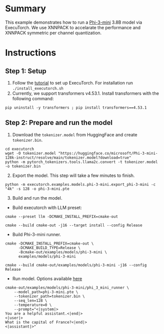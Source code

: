 # Summary
This example demonstrates how to run a [Phi-3-mini](https://huggingface.co/microsoft/Phi-3-mini-128k-instruct) 3.8B model via ExecuTorch. We use XNNPACK to accelarate the performance and XNNPACK symmetric per channel quantization.

# Instructions
## Step 1: Setup
1. Follow the [tutorial](https://pytorch.org/executorch/main/getting-started-setup) to set up ExecuTorch. For installation run `./install_executorch.sh`
2. Currently, we support transformers v4.53.1. Install transformers with the following command:
```
pip uninstall -y transformers ; pip install transformers==4.53.1
```
## Step 2: Prepare and run the model
1. Download the `tokenizer.model` from HuggingFace and create `tokenizer.bin`.
```
cd executorch
wget -O tokenizer.model "https://huggingface.co/microsoft/Phi-3-mini-128k-instruct/resolve/main/tokenizer.model?download=true"
python -m pytorch_tokenizers.tools.llama2c.convert -t tokenizer.model -o tokenizer.bin
```
2. Export the model. This step will take a few minutes to finish.
```
python -m executorch.examples.models.phi-3-mini.export_phi-3-mini -c "4k" -s 128 -o phi-3-mini.pte
```
3. Build and run the model.
- Build executorch with LLM preset:
```
cmake --preset llm -DCMAKE_INSTALL_PREFIX=cmake-out

cmake --build cmake-out -j16 --target install --config Release
```
- Build Phi-3-mini runner.
```
cmake -DCMAKE_INSTALL_PREFIX=cmake-out \
      -DCMAKE_BUILD_TYPE=Release \
      -Bcmake-out/examples/models/phi-3-mini \
      examples/models/phi-3-mini

cmake --build cmake-out/examples/models/phi-3-mini -j16 --config Release
```
- Run model. Options available [here](https://github.com/pytorch/executorch/blob/main/examples/models/phi-3-mini/main.cpp#L16-L33)
```
cmake-out/examples/models/phi-3-mini/phi_3_mini_runner \
    --model_path=phi-3-mini.pte \
    --tokenizer_path=tokenizer.bin \
    --seq_len=128 \
    --temperature=0 \
    --prompt="<|system|>
You are a helpful assistant.<|end|>
<|user|>
What is the capital of France?<|end|>
<|assistant|>"
```
